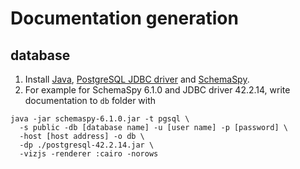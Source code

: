 # Documentation generation

## database

1. Install [Java](https://java.com/en/download/manual.jsp), [PostgreSQL JDBC driver](https://jdbc.postgresql.org/download.html) and [SchemaSpy](http://schemaspy.org/).
2. For example for SchemaSpy 6.1.0 and JDBC driver 42.2.14, write documentation to `db` folder with

```
java -jar schemaspy-6.1.0.jar -t pgsql \
  -s public -db [database name] -u [user name] -p [password] \
  -host [host address] -o db \
  -dp ./postgresql-42.2.14.jar \
  -vizjs -renderer :cairo -norows
```
